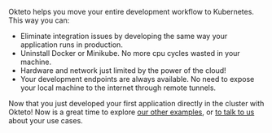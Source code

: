 Okteto helps you move your entire development workflow to Kubernetes. This way you can:
- Eliminate integration issues by developing the same way your application runs in production.
- Uninstall Docker or Minikube. No more cpu cycles wasted in your machine.
- Hardware and network just limited by the power of the cloud!
- Your development endpoints are always available. No need to expose your local machine to the internet through remote tunnels.

Now that you just developed your first application directly in the cluster with Okteto! Now is a great time to explore [our other examples](https://okteto.com/docs/samples), or [to talk to us](https://twitter.com/oktetohq) about your use cases.
